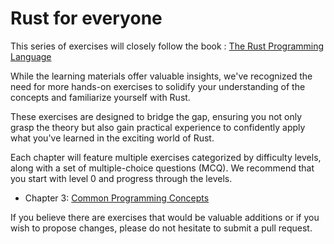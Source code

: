 # Rust for everyone

This series of exercises will closely follow the book : [The Rust Programming Language](https://doc.rust-lang.org/book/)

While the learning materials offer valuable insights, we've recognized the need for more hands-on exercises to solidify your understanding of the concepts and familiarize yourself with Rust. 

These exercises are designed to bridge the gap, ensuring you not only grasp the theory but also gain practical experience to confidently apply what you've learned in the exciting world of Rust.

Each chapter will feature multiple exercises categorized by difficulty levels, along with a set of multiple-choice questions (MCQ). We recommend that you start with level 0 and progress through the levels.
- Chapter 3: [Common Programming Concepts](https://github.com/Asamartino/Rust_for_everyone/tree/main/src/chapter_3)

If you believe there are exercises that would be valuable additions or if you wish to propose changes, please do not hesitate to submit a pull request.

